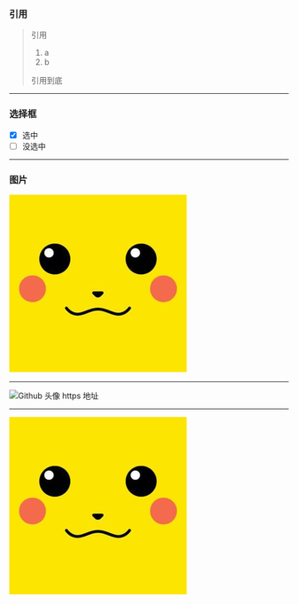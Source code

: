 ### 引用
> 引用
> 1. a
> 2. b
>
> 引用到底

---

### 选择框
- [x] 选中
- [ ] 没选中

---

### 图片
![引用的图片](./logo.jpeg)

---

![Github 头像 https 地址][1]

---

![Github 头像 本地 地址][2]

[1]:https://avatars3.githubusercontent.com/u/12416231?s=460&v=4
[2]:./logo.jpeg
